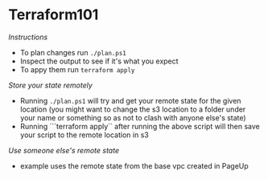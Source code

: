 # Terraform101

*Instructions*
- To plan changes run  ```./plan.ps1```
- Inspect the output to see if it's what you expect
- To appy them run ```terraform apply```

*Store your state remotely*
- Running ```./plan.ps1``` will try and get your remote state for the given location (you might want to change the s3 location to a folder under your name or something so as not to clash with anyone else's state)
- Running ```terraform apply`` after running the above script will then save your script to the remote location in s3


*Use someone else's remote state*
- example uses the remote state from the base vpc created in PageUp